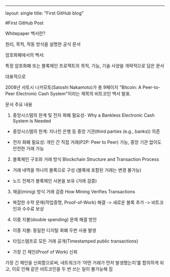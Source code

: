 ---
layout: single
title: "First GitHub blog"

#First GitHub Post

Whitepaper 백서란?

원리, 목적, 작동 방식을 설명한 공식 문서

암호화폐에서의 백서:

특정 암호화폐 또는 블록체인 프로젝트의 목적, 기능, 기술 사양을 개략적으로 담은 문서

대표적으로 

2008년 사토시 나카모토(Satoshi Nakamoto)가 총 9페이지 "Bitcoin: A Peer-to-Peer Electronic Cash System"이라는 제목의 비트코인 백서 발표.

문서 주요 내용

1. 중앙시스템의 한계 및 전자 화폐 필요성- Why a Bankless Electronic Cash System Is Needed

- 중앙시스템의 한계: 지나친 은행 등 중앙 기관(third parties (e.g., banks)) 의존 

- 전자 화폐 필요성: 개인 간 직접 거래(P2P: Peer to Peer) 가능, 중앙 기관 없이도 안전한 거래 가능

2. 블록체인 구조와 거래 방식 Blockchain Structure and Transaction Process

- 거래 내역을 하나의 블록으로 구성 (블록에 포함된 거래는 변경 불가능)

- 노드 전체가 블록체인 사본을 보유 (거래 검증)

3. 채굴(minig) 방식 거래 검증 How Mining Verifies Transactions

- 복잡한 수학 문제(작업증명, Proof-of-Work) 해결 -> 새로운 블록 추가 -> 비트코인과 수수료 보상

4. 이중 지불(double spending) 문제 해결 방안

- 이중 지불: 동일한 디지털 화폐 두번 사용 발생

- 타임스템프로 모든 거래 공개(Timestamped public transactions)

- 가장 긴 체인(Proof of Work) 신뢰

가장 긴 체인을 신뢰함으로써, 네트워크가 ‘어떤 거래가 먼저 발생했는지’를 합의하게 되고, 이로 인해 같은 비트코인을 두 번 쓰는 일이 불가능해 짐 

